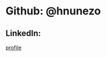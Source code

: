 # Github: @hnunezo

## LinkedIn:

[profile](https://www.linkedin.com/in/hector-nu%C3%B1ez-oviedo-a054171a7/)

